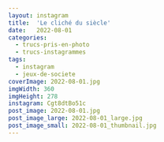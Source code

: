 ```yaml
---
layout: instagram
title:  'Le cliché du siècle'
date:   2022-08-01
categories: 
  - trucs-pris-en-photo
  - trucs-instagrammes
tags:
  - instagram
  - jeux-de-societe
coverImage: 2022-08-01.jpg
imgWidth: 360
imgHeight: 278
instagram: Cgt8dtBo51c
post_image: 2022-08-01.jpg
post_image_large: 2022-08-01_large.jpg
post_image_small: 2022-08-01_thumbnail.jpg
---
```



